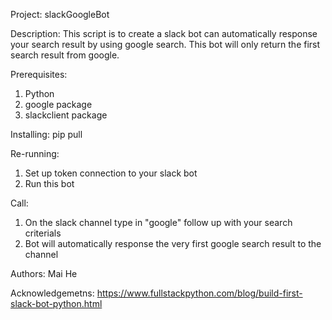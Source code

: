 Project: slackGoogleBot

Description:
This script is to create a slack bot can automatically response your search result by using google search.
This bot will only return the first search result from google.

Prerequisites:
1.	Python
2.	google package
3.	slackclient package

Installing:
pip pull

Re-running:
1.	Set up token connection to your slack bot
2.	Run this bot

Call:
1.	On the slack channel type in "google" follow up with your search criterials
2.	Bot will automatically response the very first google search result to the channel


Authors:
Mai He

Acknowledgemetns:
https://www.fullstackpython.com/blog/build-first-slack-bot-python.html
